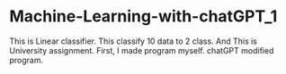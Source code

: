 # Machine-Learning-with-chatGPT_1
This is Linear classifier.  This classify 10 data to 2 class. And This is University assignment.
First, I made program myself. chatGPT modified program.
